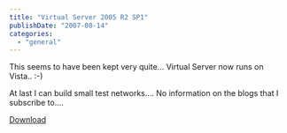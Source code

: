 ```yaml
---
title: "Virtual Server 2005 R2 SP1"
publishDate: "2007-08-14"
categories: 
  - "general"
---
```


This seems to have been kept very quite... Virtual Server now runs on Vista.. :-)

At last I can build small test networks.... No information on the blogs that I subscribe to....

[Download](http://www.microsoft.com/windowsserversystem/virtualserver/downloads.aspx)
